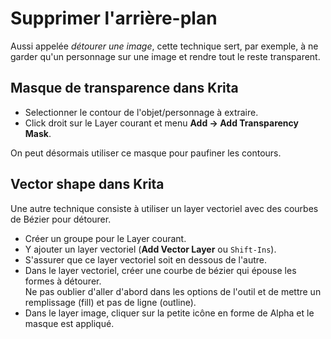 # Supprimer l'arrière-plan

Aussi appelée _détourer une image_, cette technique sert, par exemple, à ne garder qu'un personnage sur une image et rendre tout le reste transparent.

## Masque de transparence dans Krita

* Selectionner le contour de l'objet/personnage à extraire.
* Click droit sur le Layer courant et menu **Add -> Add Transparency Mask**.

On peut désormais utiliser ce masque pour paufiner les contours.

## Vector shape dans Krita

Une autre technique consiste à utiliser un layer vectoriel avec des courbes de Bézier pour détourer.

* Créer un groupe pour le Layer courant.
* Y ajouter un layer vectoriel (**Add Vector Layer** ou `Shift-Ins`).
* S'assurer que ce layer vectoriel soit en dessous de l'autre.
* Dans le layer vectoriel, créer une courbe de bézier qui épouse les formes à détourer.  
  Ne pas oublier d'aller d'abord dans les options de l'outil et de mettre un remplissage (fill) et pas de ligne (outline).
* Dans le layer image, cliquer sur la petite icône en forme de Alpha et le masque est appliqué.
